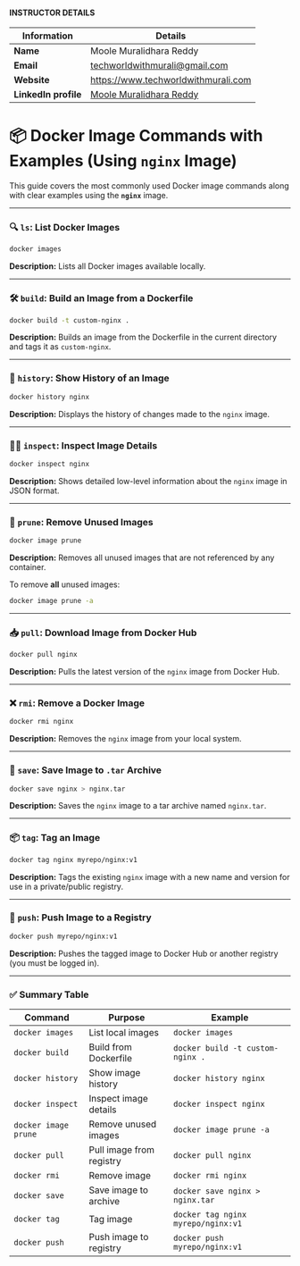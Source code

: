 #### INSTRUCTOR DETAILS

|  Information             | Details                                                                      |
|----------------------    |------------------------------------------------------------------------------|
| **Name**                 | Moole Muralidhara Reddy                                                      |
| **Email**                | techworldwithmurali@gmail.com                                                |
| **Website**              | https://www.techworldwithmurali.com               |
| **LinkedIn profile**     | [Moole Muralidhara Reddy](https://www.linkedin.com/in/moole-muralidhara-reddy) |

# 📦 Docker Image Commands with Examples (Using `nginx` Image)

This guide covers the most commonly used Docker image commands along with clear examples using the **`nginx`** image.

---

### 🔍 `ls`: List Docker Images

```bash
docker images
```

**Description:** Lists all Docker images available locally.

---

### 🛠️ `build`: Build an Image from a Dockerfile

```bash
docker build -t custom-nginx .
```

**Description:** Builds an image from the Dockerfile in the current directory and tags it as `custom-nginx`.

---

### 🧱 `history`: Show History of an Image

```bash
docker history nginx
```

**Description:** Displays the history of changes made to the `nginx` image.

---

### 🕵️‍♂️ `inspect`: Inspect Image Details

```bash
docker inspect nginx
```

**Description:** Shows detailed low-level information about the `nginx` image in JSON format.

---

### 🧹 `prune`: Remove Unused Images

```bash
docker image prune
```

**Description:** Removes all unused images that are not referenced by any container.

To remove **all** unused images:

```bash
docker image prune -a
```

---

### 📥 `pull`: Download Image from Docker Hub

```bash
docker pull nginx
```

**Description:** Pulls the latest version of the `nginx` image from Docker Hub.

---

### ❌ `rmi`: Remove a Docker Image

```bash
docker rmi nginx
```

**Description:** Removes the `nginx` image from your local system.

---

### 💾 `save`: Save Image to `.tar` Archive

```bash
docker save nginx > nginx.tar
```

**Description:** Saves the `nginx` image to a tar archive named `nginx.tar`.

---

### 📦 `tag`: Tag an Image

```bash
docker tag nginx myrepo/nginx:v1
```

**Description:** Tags the existing `nginx` image with a new name and version for use in a private/public registry.

---

### 🚀 `push`: Push Image to a Registry

```bash
docker push myrepo/nginx:v1
```

**Description:** Pushes the tagged image to Docker Hub or another registry (you must be logged in).

---

### ✅ Summary Table

| Command              | Purpose                  | Example                            |
| -------------------- | ------------------------ | ---------------------------------- |
| `docker images`      | List local images        | `docker images`                    |
| `docker build`       | Build from Dockerfile    | `docker build -t custom-nginx .`   |
| `docker history`     | Show image history       | `docker history nginx`             |
| `docker inspect`     | Inspect image details    | `docker inspect nginx`             |
| `docker image prune` | Remove unused images     | `docker image prune -a`            |
| `docker pull`        | Pull image from registry | `docker pull nginx`                |
| `docker rmi`         | Remove image             | `docker rmi nginx`                 |
| `docker save`        | Save image to archive    | `docker save nginx > nginx.tar`    |
| `docker tag`         | Tag image                | `docker tag nginx myrepo/nginx:v1` |
| `docker push`        | Push image to registry   | `docker push myrepo/nginx:v1`      |

